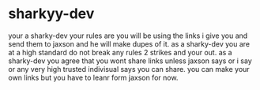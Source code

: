 # sharkyy-dev
your a sharky-dev your rules are you will be using the links i give you and send them to jaxson and he will make dupes of it.
as a sharky-dev you are at a high standard do not break any rules 2 strikes and your out.
as a sharky-dev you agree that you wont share links unless jaxson says or i say or any very high trusted indivisual says you can share.
you can make your own links but you have to leanr form jaxson for now.
